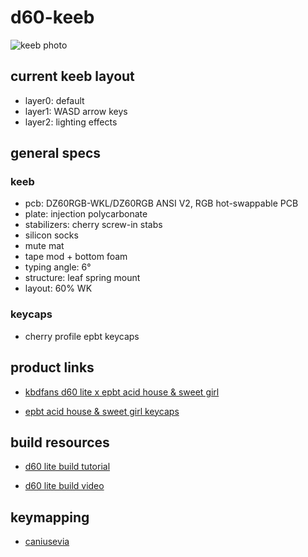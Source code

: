 # d60-keeb

![keeb photo](https://github.com/wasita/d60-keeb/blob/main/20220812.png?raw=true)

## current keeb layout

- layer0: default
- layer1: WASD arrow keys
- layer2: lighting effects

## general specs

### keeb

- pcb: DZ60RGB-WKL/DZ60RGB ANSI V2, RGB hot-swappable PCB
- plate: injection polycarbonate
- stabilizers: cherry screw-in stabs
- silicon socks
- mute mat
- tape mod + bottom foam
- typing angle: 6°
- structure: leaf spring mount
- layout: 60% WK

### keycaps

- cherry profile epbt keycaps

## product links

- [kbdfans d60 lite x epbt acid house & sweet girl](https://kbdfans.com/products/ic-kbd-d60-lite-x-epbt-acid-house-sweet-girl-keycaps?variant=39425607499915)

- [epbt acid house & sweet girl keycaps](https://kbdfans.com/products/ic-epbt-psychedelic-x-sweet-girl-keycaps)

## build resources

- [d60 lite build tutorial](https://shimo.im/docs/tD99za9fJ1ssKD0d/read)

- [d60 lite build video](https://www.youtube.com/watch?v=FafxRLZkwg8&t=177s)

## keymapping

- [caniusevia](https://www.caniusevia.com/)
